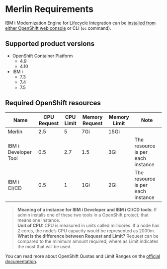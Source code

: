 # Merlin Requirements

IBM i Modernization Engine for Lifecycle Integration can be [installed from either OpenShift web console](docs/guides/openshift/merlininstall.md) or CLI (`oc` command).

## Supported product versions

* OpenShift Container Platform 
   * 4.9
   * 4.10
* IBM i 
   * 7.3
   * 7.4
   * 7.5

## Required OpenShift resources

| Name                 | CPU Request | CPU Limit | Memory Request | Memory Limit | Note                              |
|----------------------|-------------|-----------|----------------|--------------|-----------------------------------|
| Merlin               | 2.5         | 5         | 7Gi            | 15Gi         |                                   |
| IBM i Developer Tool | 0.5         | 2.7       | 1.5            | 3Gi          | The resource is per each instance |
| IBM i CI/CD          | 0.5         | 1         | 1Gi            | 2Gi          | The resource is per each instance |

> **Meaning of a instance for IBM i Developer and IBM i CI/CD tools:** If admin installs one of these two tools in a OpenShift project, that means one instance.\
> **Unit of CPU:** CPU is measured in units called millicores. If a node has 2 cores, the node’s CPU capacity would be represented as 2000m.\
> **What is the difference between Request and Limit?** Request can be compared to the minimum amount required, where as Limit indicates the most that will be used.

You can read more about OpenShift Quotas and Limit Ranges on the [official documentation](https://docs.openshift.com/container-platform/3.11/dev_guide/compute_resources.html).

